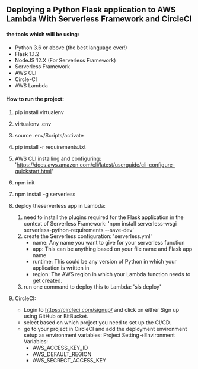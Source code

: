 ## Deploying a Python Flask application to AWS Lambda With Serverless Framework and CircleCI

#### the tools which will be using:
- Python 3.6 or above (the best language ever!)
- Flask 1.1.2
- NodeJS 12.X (For Serverless Framework)
- Serverless Framework
- AWS CLI
- Circle-CI
- AWS Lambda


#### How to run the project:

1. pip install virtualenv
2. virtualenv .env
3. source .env/Scripts/activate
4. pip install -r requirements.txt
5. AWS CLI installing and configuring: 'https://docs.aws.amazon.com/cli/latest/userguide/cli-configure-quickstart.html'
6. npm init
7. npm install -g serverless
8. deploy theserverless app in Lambda:
 	1. need to install the plugins required for the Flask application in the context of Serverless Framework: 'npm install serverless-wsgi serverless-python-requirements --save-dev'
 	2. create the Serverless configuration: 'serverless.yml'
 		- name: Any name you want to give for your serverless function
		- app: This can be anything based on your file name and Flask app name 
		- runtime: This could be any version of Python in which your application is written in
		- region: The AWS region in which your Lambda function needs to get created.
 	3. run one command to deploy this to Lambda: 'sls deploy'

9. CircleCI:
	- Login to https://circleci.com/signup/ and click on either Sign up using GitHub or BitBucket.
	- select based on which project you need to set up the CI/CD.
	- go to your project in CircleCI and add the deployment environment setup as environment variables: Project Setting->Environment Variables:
		- AWS_ACCESS_KEY_ID
		- AWS_DEFAULT_REGION
		- AWS_SECRECT_ACCESS_KEY




